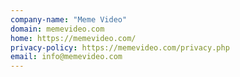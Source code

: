 ```yaml
---
company-name: "Meme Video"
domain: memevideo.com
home: https://memevideo.com/
privacy-policy: https://memevideo.com/privacy.php
email: info@memevideo.com
---
```




